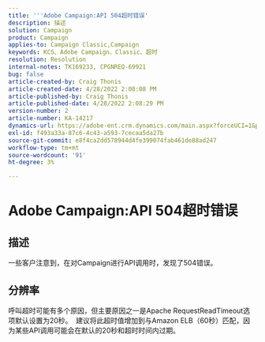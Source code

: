 ```yaml
---
title: '''Adobe Campaign:API 504超时错误'
description: 描述
solution: Campaign
product: Campaign
applies-to: Campaign Classic,Campaign
keywords: KCS、Adobe Campaign、Classic、超时
resolution: Resolution
internal-notes: TK169233, CPGNREQ-69921
bug: false
article-created-by: Craig Thonis
article-created-date: 4/28/2022 2:08:08 PM
article-published-by: Craig Thonis
article-published-date: 4/28/2022 2:08:29 PM
version-number: 2
article-number: KA-14217
dynamics-url: https://adobe-ent.crm.dynamics.com/main.aspx?forceUCI=1&pagetype=entityrecord&etn=knowledgearticle&id=a664bb9c-fcc6-ec11-a7b6-0022480a10ee
exl-id: f493a33a-87c6-4c43-a593-7cecaa5da27b
source-git-commit: e8f4ca2dd578944d4fe399074fab461de88ad247
workflow-type: tm+mt
source-wordcount: '91'
ht-degree: 3%

---
```


# Adobe Campaign:API 504超时错误

## 描述


一些客户注意到，在对Campaign进行API调用时，发现了504错误。




## 分辨率


呼叫超时可能有多个原因，但主要原因之一是Apache RequestReadTimeout选项默认设置为20秒。  建议将此超时值增加到与Amazon ELB（60秒）匹配，因为某些API调用可能会在默认的20秒和超时时间内过期。
